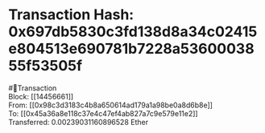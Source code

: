 
Transaction Hash: 0x697db5830c3fd138d8a34c02415e804513e690781b7228a5360003855f53505f
====================================================================================
  
#💸Transaction  
Block: [[14456661]]  
From: [[0x98c3d3183c4b8a650614ad179a1a98be0a8d6b8e]]  
To: [[0x45a36a8e118c37e4c47ef4ab827a7c9e579e11e2]]  
Transferred: 0.00239031160896528 Ether